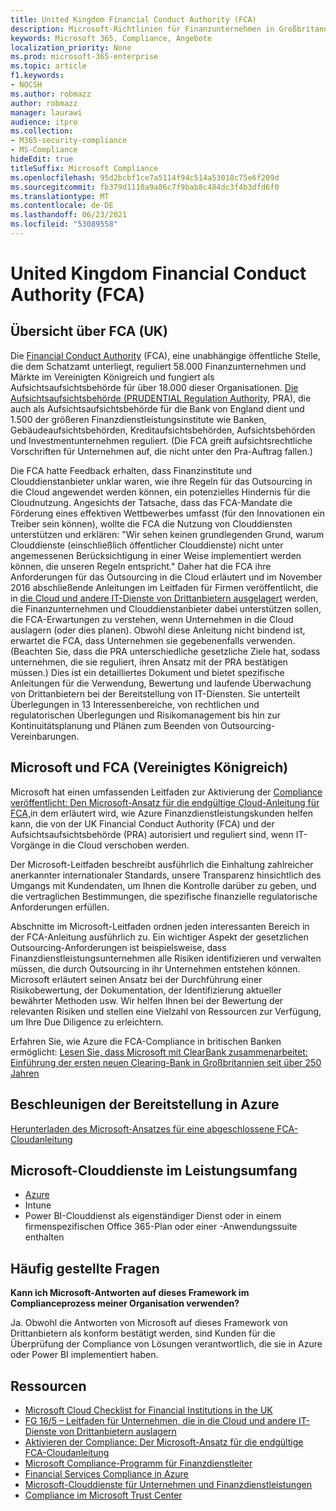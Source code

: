 ```yaml
---
title: United Kingdom Financial Conduct Authority (FCA)
description: Microsoft-Richtlinien für Finanzunternehmen in Großbritannien folgen der Financial Conduct Authority und Richtlinien für das Outsourcing in die Cloud.
keywords: Microsoft 365, Compliance, Angebote
localization_priority: None
ms.prod: microsoft-365-enterprise
ms.topic: article
f1.keywords:
- NOCSH
ms.author: robmazz
author: robmazz
manager: laurawi
audience: itpro
ms.collection:
- M365-security-compliance
- MS-Compliance
hideEdit: true
titleSuffix: Microsoft Compliance
ms.openlocfilehash: 95d2bcbf1ce7a5114f94c514a53018c75e6f209d
ms.sourcegitcommit: fb379d1110a9a86c7f9bab8c484dc3f4b3dfd6f0
ms.translationtype: MT
ms.contentlocale: de-DE
ms.lasthandoff: 06/23/2021
ms.locfileid: "53089558"
---
```

# <a name="united-kingdom-financial-conduct-authority-fca"></a>United Kingdom Financial Conduct Authority (FCA)

## <a name="fca-uk-overview"></a>Übersicht über FCA (UK)

Die [Financial Conduct Authority](https://www.fca.org.uk/) (FCA), eine unabhängige öffentliche Stelle, die dem Schatzamt unterliegt, reguliert 58.000 Finanzunternehmen und Märkte im Vereinigten Königreich und fungiert als Aufsichtsaufsichtsbehörde für über 18.000 dieser Organisationen. [Die Aufsichtsaufsichtsbehörde (PRUDENTIAL Regulation Authority,](https://www.bankofengland.co.uk/pra/pages/default.aspx) PRA), die auch als Aufsichtsaufsichtsbehörde für die Bank von England dient und 1.500 der größeren Finanzdienstleistungsinstitute wie Banken, Gebäudeaufsichtsbehörden, Kreditaufsichtsbehörden, Aufsichtsbehörden und Investmentunternehmen reguliert. (Die FCA greift aufsichtsrechtliche Vorschriften für Unternehmen auf, die nicht unter den Pra-Auftrag fallen.)

Die FCA hatte Feedback erhalten, dass Finanzinstitute und Clouddienstanbieter unklar waren, wie ihre Regeln für das Outsourcing in die Cloud angewendet werden können, ein potenzielles Hindernis für die Cloudnutzung. Angesichts der Tatsache, dass das FCA-Mandate die Förderung eines effektiven Wettbewerbes umfasst (für den Innovationen ein Treiber sein können), wollte die FCA die Nutzung von Clouddiensten unterstützen und erklären: "Wir sehen keinen grundlegenden Grund, warum Clouddienste (einschließlich öffentlicher Clouddienste) nicht unter angemessenen Berücksichtigung in einer Weise implementiert werden können, die unseren Regeln entspricht." Daher hat die FCA ihre Anforderungen für das Outsourcing in die Cloud erläutert und im November 2016 abschließende Anleitungen im Leitfaden für Firmen veröffentlicht, die in [die Cloud und andere IT-Dienste von Drittanbietern ausgelagert](https://www.fca.org.uk/publication/finalised-guidance/fg16-5.pdf) werden, die Finanzunternehmen und Clouddienstanbieter dabei unterstützen sollen, die FCA-Erwartungen zu verstehen, wenn Unternehmen in die Cloud auslagern (oder dies planen). Obwohl diese Anleitung nicht bindend ist, erwartet die FCA, dass Unternehmen sie gegebenenfalls verwenden. (Beachten Sie, dass die PRA unterschiedliche gesetzliche Ziele hat, sodass unternehmen, die sie reguliert, ihren Ansatz mit der PRA bestätigen müssen.) Dies ist ein detailliertes Dokument und bietet spezifische Anleitungen für die Verwendung, Bewertung und laufende Überwachung von Drittanbietern bei der Bereitstellung von IT-Diensten. Sie unterteilt Überlegungen in 13 Interessenbereiche, von rechtlichen und regulatorischen Überlegungen und Risikomanagement bis hin zur Kontinuitätsplanung und Plänen zum Beenden von Outsourcing-Vereinbarungen.

## <a name="microsoft-and-fca-uk"></a>Microsoft und FCA (Vereinigtes Königreich)

Microsoft hat einen umfassenden Leitfaden zur Aktivierung der [Compliance veröffentlicht: Den Microsoft-Ansatz für die endgültige Cloud-Anleitung für FCA,](https://go.microsoft.com/fwlink/p/?linkid=2101561)in dem erläutert wird, wie Azure Finanzdienstleistungskunden helfen kann, die von der UK Financial Conduct Authority (FCA) und der Aufsichtsaufsichtsbehörde (PRA) autorisiert und reguliert sind, wenn IT-Vorgänge in die Cloud verschoben werden.

Der Microsoft-Leitfaden beschreibt ausführlich die Einhaltung zahlreicher anerkannter internationaler Standards, unsere Transparenz hinsichtlich des Umgangs mit Kundendaten, um Ihnen die Kontrolle darüber zu geben, und die vertraglichen Bestimmungen, die spezifische finanzielle regulatorische Anforderungen erfüllen.

Abschnitte im Microsoft-Leitfaden ordnen jeden interessanten Bereich in der FCA-Anleitung ausführlich zu. Ein wichtiger Aspekt der gesetzlichen Outsourcing-Anforderungen ist beispielsweise, dass Finanzdienstleistungsunternehmen alle Risiken identifizieren und verwalten müssen, die durch Outsourcing in ihr Unternehmen entstehen können. Microsoft erläutert seinen Ansatz bei der Durchführung einer Risikobewertung, der Dokumentation, der Identifizierung aktueller bewährter Methoden usw. Wir helfen Ihnen bei der Bewertung der relevanten Risiken und stellen eine Vielzahl von Ressourcen zur Verfügung, um Ihre Due Diligence zu erleichtern.

Erfahren Sie, wie Azure die FCA-Compliance in britischen Banken ermöglicht: [Lesen Sie, dass Microsoft mit ClearBank zusammenarbeitet: Einführung der ersten neuen Clearing-Bank in Großbritannien seit über 250 Jahren](https://customers.microsoft.com/story/microsoft-collaborates-with-clearbank)

## <a name="accelerate-your-deployment-on-azure"></a>Beschleunigen der Bereitstellung in Azure

[Herunterladen des Microsoft-Ansatzes für eine abgeschlossene FCA-Cloudanleitung](https://go.microsoft.com/fwlink/p/?linkid=2101561)

## <a name="microsoft-in-scope-cloud-services"></a>Microsoft-Clouddienste im Leistungsumfang

- [Azure](https://aka.ms/AzureCompliance)
- Intune
- Power BI-Clouddienst als eigenständiger Dienst oder in einem firmenspezifischen Office 365-Plan oder einer -Anwendungssuite enthalten

## <a name="frequently-asked-questions"></a>Häufig gestellte Fragen

**Kann ich Microsoft-Antworten auf dieses Framework im Complianceprozess meiner Organisation verwenden?**

Ja. Obwohl die Antworten von Microsoft auf dieses Framework von Drittanbietern als konform bestätigt werden, sind Kunden für die Überprüfung der Compliance von Lösungen verantwortlich, die sie in Azure oder Power BI implementiert haben.

## <a name="resources"></a>Ressourcen

- [Microsoft Cloud Checklist for Financial Institutions in the UK](https://aka.ms/Azure-UK-compliance)
- [FG 16/5 – Leitfaden für Unternehmen, die in die Cloud und andere IT-Dienste von Drittanbietern auslagern](https://www.fca.org.uk/publication/finalised-guidance/fg16-5.pdf)
- [Aktivieren der Compliance: Der Microsoft-Ansatz für die endgültige FCA-Cloudanleitung](https://go.microsoft.com/fwlink/p/?linkid=2101561)
- [Microsoft Compliance-Programm für Finanzdienstleiter](https://www.microsoft.com/download/details.aspx?id=55332)
- [Financial Services Compliance in Azure](https://azure.microsoft.com/resources/videos/azurecon-2015-financial-services-compliance-in-azure/)
- [Microsoft-Clouddienste für Unternehmen und Finanzdienstleistungen](https://www.microsoft.com/trustcenter/cloudservices/financialservices)
- [Compliance im Microsoft Trust Center](https://www.microsoft.com/trust-center/compliance/compliance-overview)
